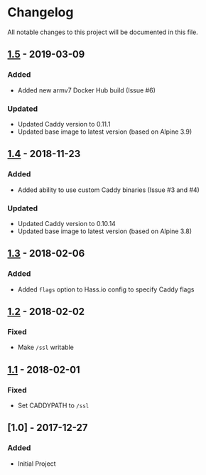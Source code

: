 # Changelog
All notable changes to this project will be documented in this file.

## [1.5] - 2019-03-09
### Added
- Added new armv7 Docker Hub build (Issue #6)

### Updated
- Updated Caddy version to 0.11.1
- Updated base image to latest version (based on Alpine 3.9)

## [1.4] - 2018-11-23
### Added
- Added ability to use custom Caddy binaries (Issue #3 and #4)

### Updated
- Updated Caddy version to 0.10.14
- Updated base image to latest version (based on Alpine 3.8)

## [1.3] - 2018-02-06
### Added
- Added `flags` option to Hass.io config to specify Caddy flags

## [1.2] - 2018-02-02
### Fixed
- Make `/ssl` writable

## [1.1] - 2018-02-01
### Fixed
- Set CADDYPATH to `/ssl`

## [1.0] - 2017-12-27
### Added
- Initial Project

[1.5]: https://github.com/korylprince/hassio-caddy/compare/1.4...1.5
[1.4]: https://github.com/korylprince/hassio-caddy/compare/1.3...1.4
[1.3]: https://github.com/korylprince/hassio-caddy/compare/1.2...1.3
[1.2]: https://github.com/korylprince/hassio-caddy/compare/1.1...1.2
[1.1]: https://github.com/korylprince/hassio-caddy/compare/1.0...1.1
